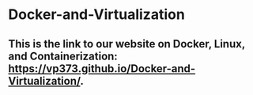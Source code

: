 # Docker-and-Virtualization
## This is the link to our website on Docker, Linux, and Containerization: https://vp373.github.io/Docker-and-Virtualization/.
